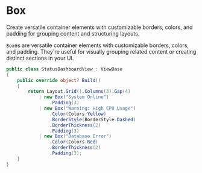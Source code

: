 # Box

<Ingress>
Create versatile container elements with customizable borders, colors, and padding for grouping content and structuring layouts.
</Ingress>

`Box`es are versatile container elements with customizable borders, colors, and padding. They're useful for visually grouping related content or creating distinct sections in your UI.

```csharp demo-tabs 
public class StatusDashboardView : ViewBase
{
    public override object? Build()
    {
        return Layout.Grid().Columns(3).Gap(4)
            | new Box("System Online")
                .Padding(3)
            | new Box("Warning: High CPU Usage")
                .Color(Colors.Yellow)
                .BorderStyle(BorderStyle.Dashed)
                .BorderThickness(2)
                .Padding(3)
            | new Box("Database Error")
                .Color(Colors.Red)
                .BorderThickness(2)
                .Padding(3);
    }
}
```

<WidgetDocs Type="Ivy.Box" ExtensionTypes="Ivy.BoxExtensions" SourceUrl="https://github.com/Ivy-Interactive/Ivy-Framework/blob/main/Ivy/Widgets/Primitives/Box.cs"/>
